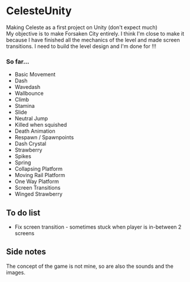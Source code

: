 # CelesteUnity
 
Making Celeste as a first project on Unity (don't expect much)
\
My objective is to make Forsaken City entirely.
I think I'm close to make it because I have finished all the mechanics of the level and made screen transitions.
I need to build the level design and I'm done for !!!

### So far...
- Basic Movement
- Dash
- Wavedash
- Wallbounce
- Climb
- Stamina
- Slide
- Neutral Jump
- Killed when squished
- Death Animation
- Respawn / Spawnpoints
- Dash Crystal
- Strawberry
- Spikes
- Spring
- Collapsing Platform
- Moving Rail Platform
- One Way Platform
- Screen Transitions
- Winged Strawberry


## To do list

- Fix screen transition - sometimes stuck when player is in-between 2 screens


## Side notes

The concept of the game is not mine, so are also the sounds and the images.
